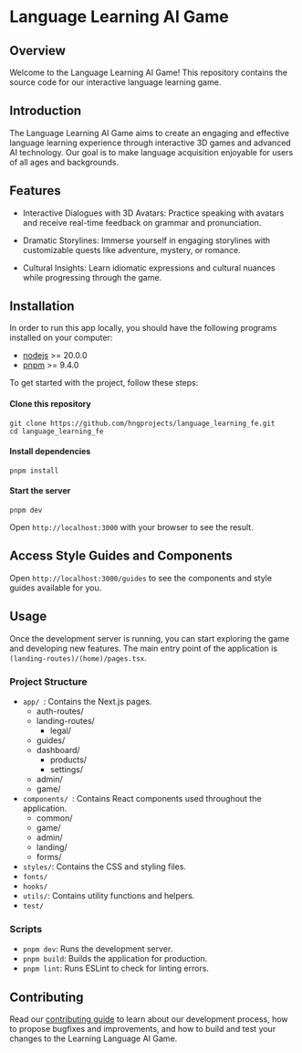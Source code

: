 # Language Learning AI Game

## Overview

Welcome to the Language Learning AI Game! This repository contains the source code for our interactive language learning game.

## Introduction

The Language Learning AI Game aims to create an engaging and effective language learning experience through interactive 3D games and advanced AI technology. Our goal is to make language acquisition enjoyable for users of all ages and backgrounds.

## Features

- Interactive Dialogues with 3D Avatars: Practice speaking with avatars and receive real-time feedback on grammar and pronunciation.

- Dramatic Storylines: Immerse yourself in engaging storylines with customizable quests like adventure, mystery, or romance.

- Cultural Insights: Learn idiomatic expressions and cultural nuances while progressing through the game.

## Installation

In order to run this app locally, you should have the following programs installed on your computer:

- [nodejs](https://nodejs.org/) >= 20.0.0
- [pnpm](https://yarnpkg.com/) >= 9.4.0


To get started with the project, follow these steps:
#### Clone this repository

```
git clone https://github.com/hngprojects/language_learning_fe.git
cd language_learning_fe
```

#### Install dependencies

```
pnpm install
```

#### Start the server

```
pnpm dev
```

Open ``` http://localhost:3000 ``` with your browser to see the result.

## Access Style Guides and Components
Open ``` http://localhost:3000/guides ``` to see the components and style guides available for you.

## Usage

Once the development server is running, you can start exploring the game and developing new features. The main entry point of the application is ``` (landing-routes)/(home)/pages.tsx ```.

### Project Structure
- ```app/ ```: Contains the Next.js pages.
    - auth-routes/
    - landing-routes/
      - legal/
    - guides/
    - dashboard/
      - products/
      - settings/
    - admin/
    - game/
- ```components/ ```: Contains React components used throughout the application.
    - common/
    - game/
    - admin/
    - landing/
    - forms/
- ``` styles/ ```: Contains the CSS and styling files.
- ```fonts/ ```
- ```hooks/ ```
- ``` utils/ ```: Contains utility functions and helpers.
- ``` test/ ```

### Scripts
- ```pnpm dev```: Runs the development server.
- ``` pnpm build ```: Builds the application for production.
- ``` pnpm lint ```: Runs ESLint to check for linting errors.

## Contributing
Read our [contributing guide](./CONTRIBUTING.md)  to learn about our development process, how to propose bugfixes and improvements, and how to build and test your changes to the Learning Language AI Game.